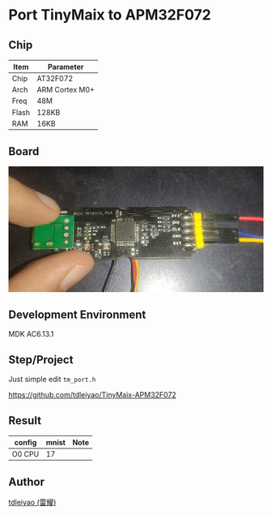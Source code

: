 # Port TinyMaix to APM32F072

## Chip

| Item         | Parameter      |
| ------------ | -------------- |
| Chip         | AT32F072       |
| Arch         | ARM Cortex M0+ |
| Freq         | 48M            |
| Flash        | 128KB          |
| RAM          | 16KB           |

## Board 

![APM32F072](assets\APM32F072.jpg)

## Development Environment

MDK AC6.13.1

## Step/Project

Just simple edit `tm_port.h`

https://github.com/tdleiyao/TinyMaix-APM32F072

## Result

| config | mnist | Note |
| ------ | ----- | ---- |
| O0 CPU | 17    |      |


## Author

[tdleiyao (雷耀)](https://github.com/tdleiyao)

